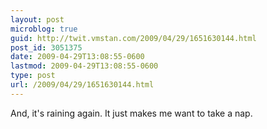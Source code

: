 ```yaml
---
layout: post
microblog: true
guid: http://twit.vmstan.com/2009/04/29/1651630144.html
post_id: 3051375
date: 2009-04-29T13:08:55-0600
lastmod: 2009-04-29T13:08:55-0600
type: post
url: /2009/04/29/1651630144.html
---
```

And, it's raining again. It just makes me want to take a nap.
